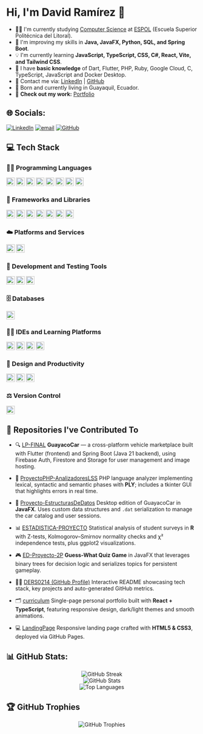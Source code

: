 # Hi, I'm David Ramírez 👋

* 👨‍💻 I'm currently studying [Computer Science](https://www.fiec.espol.edu.ec/es/carreras-de-grado/computacion) at [ESPOL](https://www.espol.edu.ec/) (Escuela Superior Politécnica del Litoral).
* 🔩 I'm improving my skills in **Java, JavaFX, Python, SQL, and Spring Boot**.
* 💡 I'm currently learning **JavaScript, TypeScript, CSS, C#, React, Vite, and Tailwind CSS**.
* 👀 I have **basic knowledge** of Dart, Flutter, PHP, Ruby, Google Cloud, C, TypeScript, JavaScript and Docker Desktop.
* 📢 Contact me via: [LinkedIn](https://www.linkedin.com/in/ders0214/) | [GitHub](https://github.com/DERS0214)
* 📍 Born and currently living in Guayaquil, Ecuador.
* 💼 **Check out my work:** [Portfolio](https://ders0214.github.io/curriculum/)
  
## 🌐 Socials:

[![LinkedIn](https://img.shields.io/badge/LinkedIn-%230077B5.svg?logo=linkedin&logoColor=white)](https://linkedin.com/in/DERS0214)
[![email](https://img.shields.io/badge/Email-D14836?logo=gmail&logoColor=white)](mailto:dramirez021487@gmail.com)
[![GitHub](https://img.shields.io/badge/GitHub-%23121011.svg?logo=github&logoColor=white)](https://github.com/DERS0214)


## 💻 Tech Stack

### 🧑‍💻 Programming Languages

<img src="https://img.shields.io/badge/Java-%23ED8B00.svg?style=plastic&logo=openjdk&logoColor=white" height="22"> <img src="https://img.shields.io/badge/PHP-%23777BB4.svg?style=plastic&logo=php&logoColor=white" height="22"> <img src="https://img.shields.io/badge/Ruby-%23CC342D.svg?style=plastic&logo=ruby&logoColor=white" height="22"> <img src="https://img.shields.io/badge/R-%23276DC3.svg?style=plastic&logo=r&logoColor=white" height="22"> <img src="https://img.shields.io/badge/Dart-%230175C2.svg?style=plastic&logo=dart&logoColor=white" height="22"> <img src="https://img.shields.io/badge/TypeScript-%23007ACC.svg?style=plastic&logo=typescript&logoColor=white" height="22"> <img src="https://img.shields.io/badge/JavaScript-F7DF1E.svg?style=plastic&logo=javascript&logoColor=black" height="22"> <img src="https://img.shields.io/badge/C-00599C.svg?style=plastic&logo=c&logoColor=white" height="22">

### 🧰 Frameworks and Libraries

<img src="https://img.shields.io/badge/Spring%20Boot-%236DB33F.svg?style=plastic&logo=spring&logoColor=white" height="22"> <img src="https://img.shields.io/badge/JavaFX-%23FF0000.svg?style=plastic&logo=javafx&logoColor=white" height="22"> <img src="https://img.shields.io/badge/Flutter-%2302569B.svg?style=plastic&logo=flutter&logoColor=white" height="22"> <img src="https://img.shields.io/badge/NumPy-%23013243.svg?style=plastic&logo=numpy&logoColor=white" height="22"> <img src="https://img.shields.io/badge/React-%2361DAFB.svg?style=plastic&logo=react&logoColor=black" height="22"> <img src="https://img.shields.io/badge/Vite-%23646CFF.svg?style=plastic&logo=vite&logoColor=white" height="22"> <img src="https://img.shields.io/badge/Tailwind%20CSS-%2338B2AC.svg?style=plastic&logo=tailwind-css&logoColor=white" height="22">

### ☁️ Platforms and Services

<img src="https://img.shields.io/badge/Google%20Cloud-%234285F4.svg?style=plastic&logo=google-cloud&logoColor=white" height="22"> <img src="https://img.shields.io/badge/Firebase-%23039BE5.svg?style=plastic&logo=firebase" height="22">

### 🧪 Development and Testing Tools

<img src="https://img.shields.io/badge/Postman-FF6C37?style=plastic&logo=postman&logoColor=white" height="22"> <img src="https://img.shields.io/badge/Docker-%230db7ed.svg?style=plastic&logo=docker&logoColor=white" height="22"> <img src="https://img.shields.io/badge/Arduino-00979D?style=plastic&logo=arduino&logoColor=white" height="22">

### 🗄️ Databases

<img src="https://img.shields.io/badge/MySQL-4479A1.svg?style=plastic&logo=mysql&logoColor=white" height="22">

### 🧑‍🏫 IDEs and Learning Platforms

<img src="https://img.shields.io/badge/IntelliJ%20IDEA-%23000000.svg?style=plastic&logo=intellij-idea&logoColor=white" height="22"> <img src="https://img.shields.io/badge/Visual%20Studio%20Code-%23007ACC.svg?style=plastic&logo=visual-studio-code&logoColor=white" height="22"> <img src="https://img.shields.io/badge/Cursor-5D3FD3.svg?style=plastic&logo=cursor&logoColor=white" height="22"> <img src="https://img.shields.io/badge/ESPOL-%23005491.svg?style=plastic&logo=academia&logoColor=white" height="22">

### 🎨 Design and Productivity

<img src="https://img.shields.io/badge/Canva-%2300C4CC.svg?style=plastic&logo=canva&logoColor=white" height="22"> <img src="https://img.shields.io/badge/Figma-%23F24E1E.svg?style=plastic&logo=figma&logoColor=white" height="22"> <img src="https://img.shields.io/badge/Notion-%23000000.svg?style=plastic&logo=notion&logoColor=white" height="22">

### ⚖️ Version Control

<img src="https://img.shields.io/badge/GitHub-%23121011.svg?style=plastic&logo=github&logoColor=white" height="22">

## 📂 Repositories I've Contributed To

* 🔍 [LP-FINAL](https://github.com/kathyforero/LP-FINAL)
  **GuayacoCar** — a cross-platform vehicle marketplace built with Flutter (frontend) and Spring Boot (Java 21 backend), using Firebase Auth, Firestore and Storage for user management and image hosting.

* 🧮 [ProyectoPHP-AnalizadoresLSS](https://github.com/kathyforero/ProyectoPHP-AnalizadoresLSS)
  PHP language analyzer implementing lexical, syntactic and semantic phases with **PLY**; includes a tkinter GUI that highlights errors in real time.

* 🌲 [Proyecto-EstructurasDeDatos](https://github.com/kathyforero/Proyecto-EstructurasDeDatos)
  Desktop edition of GuayacoCar in **JavaFX**. Uses custom data structures and `.dat` serialization to manage the car catalog and user sessions.

* 📊 [ESTADISTICA-PROYECTO](https://github.com/DERS0214/ESTADISTICA-PROYECTO)
  Statistical analysis of student surveys in **R** with Z-tests, Kolmogorov–Smirnov normality checks and χ² independence tests, plus ggplot2 visualizations.

* 🎮 [ED-Proyecto-2P](https://github.com/DERS0214/ED-Proyecto-2P)
  **Guess-What Quiz Game** in JavaFX that leverages binary trees for decision logic and serializes topics for persistent gameplay.

* 🧑‍💻 [DERS0214 (GitHub Profile)](https://github.com/DERS0214/DERS0214)
  Interactive README showcasing tech stack, key projects and auto-generated GitHub metrics.

* 🗂️ [curriculum](https://github.com/DERS0214/curriculum)
  Single-page personal portfolio built with **React + TypeScript**, featuring responsive design, dark/light themes and smooth animations.

* 💻 [LandingPage](https://github.com/kathyforero/LandingPage)
  Responsive landing page crafted with **HTML5 & CSS3**, deployed via GitHub Pages.


## 📊 GitHub Stats:

<div align="center">

  <img src="https://github-readme-streak-stats.herokuapp.com/?user=DERS0214&theme=tokyonight&hide_border=false&text_color=ffffff" alt="GitHub Streak"/>
  <br/>
  <img src="https://github-readme-stats.vercel.app/api?username=DERS0214&theme=tokyonight&hide_border=false&include_all_commits=true&count_private=true&text_color=ffffff" alt="GitHub Stats"/>
  <br/>
  <img src="https://github-readme-stats.vercel.app/api/top-langs/?username=DERS0214&theme=tokyonight&hide_border=false&include_all_commits=true&count_private=true&layout=compact&text_color=ffffff" alt="Top Languages"/>

</div>

## 🏆 GitHub Trophies

<div align="center">

<img src="https://github-profile-trophy.vercel.app/?username=DERS0214&theme=darkhub&no-frame=false&no-bg=true&margin-w=4" alt="GitHub Trophies" />

</div>

<!-- Proudly created with GPRM ( https://gprm.itsvg.in ) -->
